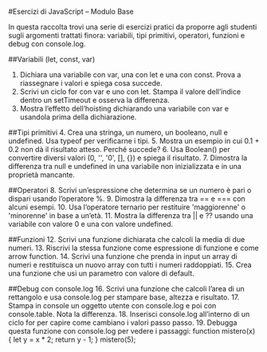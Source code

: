 #Esercizi di JavaScript – Modulo Base

In questa raccolta trovi una serie di esercizi pratici da proporre agli studenti sugli argomenti trattati finora: variabili, tipi primitivi, operatori, funzioni e debug con console.log.

##Variabili (let, const, var)
1. Dichiara una variabile con var, una con let e una con const. Prova a riassegnare i valori e spiega cosa succede.
2. Scrivi un ciclo for con var e uno con let. Stampa il valore dell’indice dentro un setTimeout e osserva la differenza.
3. Mostra l’effetto dell’hoisting dichiarando una variabile con var e usandola prima della dichiarazione.

##Tipi primitivi
4. Crea una stringa, un numero, un booleano, null e undefined. Usa typeof per verificarne i tipi.
5. Mostra un esempio in cui 0.1 + 0.2 non dà il risultato atteso. Perché succede?
6. Usa Boolean() per convertire diversi valori (0, '', '0', [], {}) e spiega il risultato.
7. Dimostra la differenza tra null e undefined in una variabile non inizializzata e in una proprietà mancante.

##Operatori
8. Scrivi un’espressione che determina se un numero è pari o dispari usando l’operatore %.
9. Dimostra la differenza tra == e === con alcuni esempi.
10. Usa l’operatore ternario per restituire 'maggiorenne' o 'minorenne' in base a un’età.
11. Mostra la differenza tra || e ?? usando una variabile con valore 0 e una con valore undefined.

##Funzioni
12. Scrivi una funzione dichiarata che calcoli la media di due numeri.
13. Riscrivi la stessa funzione come espressione di funzione e come arrow function.
14. Scrivi una funzione che prenda in input un array di numeri e restituisca un nuovo array con tutti i numeri raddoppiati.
15. Crea una funzione che usi un parametro con valore di default.

##Debug con console.log
16. Scrivi una funzione che calcoli l’area di un rettangolo e usa console.log per stampare base, altezza e risultato.
17. Stampa in console un oggetto utente con console.log e poi con console.table. Nota la differenza.
18. Inserisci console.log all’interno di un ciclo for per capire come cambiano i valori passo passo.
19. Debugga questa funzione con console.log per vedere i passaggi:
function mistero(x) {
  let y = x * 2;
  return y - 1;
}
mistero(5);
